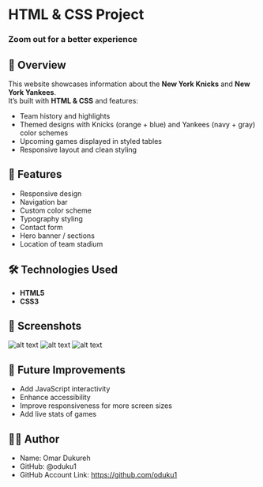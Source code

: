 # HTML & CSS Project
### Zoom out for a better experience

## 📌 Overview  
This website showcases information about the **New York Knicks** and **New York Yankees**.  
It’s built with **HTML & CSS** and features:  
- Team history and highlights  
- Themed designs with Knicks (orange + blue) and Yankees (navy + gray) color schemes  
- Upcoming games displayed in styled tables  
- Responsive layout and clean styling  

## 🚀 Features
- Responsive design
- Navigation bar
- Custom color scheme
- Typography styling
- Contact form
- Hero banner / sections
- Location of team stadium

## 🛠️ Technologies Used
- **HTML5**
- **CSS3**

## 📸 Screenshots
![alt text](<screenshots/Screenshot 2025-08-29 at 4.26.15 PM.png>)
![alt text](<screenshots/Screenshot 2025-08-29 at 4.26.22 PM.png>)
![alt text](<screenshots/Screenshot 2025-08-29 at 4.26.29 PM.png>)



## 📌 Future Improvements

- Add JavaScript interactivity
- Enhance accessibility
- Improve responsiveness for more screen sizes
- Add live stats of games


## 👨‍💻 Author

- Name: Omar Dukureh
- GitHub: @oduku1
- GitHub Account Link: https://github.com/oduku1